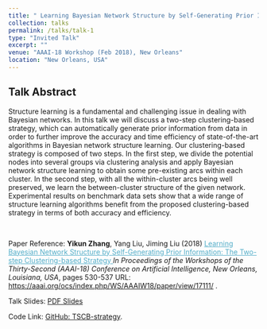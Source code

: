 ```yaml
---
title: " Learning Bayesian Network Structure by Self-Generating Prior Information: The Two-step Clustering-based Strategy"
collection: talks
permalink: /talks/talk-1
type: "Invited Talk"
excerpt: ""
venue: "AAAI-18 Workshop (Feb 2018), New Orleans"
location: "New Orleans, USA"
---
```


## Talk Abstract

Structure learning is a fundamental and challenging issue in dealing with Bayesian networks. In this talk we will discuss a two-step clustering-based strategy, which can automatically generate prior information from data in order to further improve the accuracy and time efficiency of state-of-the-art algorithms in Bayesian network structure learning. Our clustering-based strategy is composed of two steps. In the first step, we divide the potential nodes into several groups via clustering analysis and apply Bayesian network structure learning to obtain some pre-existing arcs within each cluster. In the second step, with all the within-cluster arcs being well preserved, we learn the between-cluster structure of the given network. Experimental results on benchmark data sets show that a wide range of structure learning algorithms benefit from the proposed clustering-based strategy in terms of both accuracy and efficiency.

<br>

Paper Reference: **Yikun Zhang**, Yang Liu, Jiming Liu (2018) <A href="https://zhangyk8.github.io/publications/AAAIWorkshop.pdf" style="color: #52adc8; text-decoration=underline"> Learning Bayesian Network Structure by Self-Generating Prior Information: The Two-step Clustering-based Strategy </A>  _In Proceedings of the Workshops of the Thirty-Second (AAAI-18) Conference on Artificial Intelligence, New Orleans, Louisiana, USA_, pages 530-537 URL: <A href="https://aaai.org/ocs/index.php/WS/AAAIW18/paper/view/17111/" style="text-decoration=underline"> https://aaai.org/ocs/index.php/WS/AAAIW18/paper/view/17111/ </A>.

Talk Slides: [PDF Slides](https://zhangyk8.github.io/publications/Workshop_Talk.pdf)

Code Link: [GitHub: TSCB-strategy](https://github.com/zhangyk8/TSCB-strategy).
